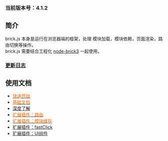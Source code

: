 ### 当前版本号：4.1.2  

## 简介
brick.js 本身是运行在浏览器端的框架，处理 模块加载，模块依赖，页面渲染，路由切换等操作。  
brick.js 需要结合工程化 [node-brick3](http://www.baidu.com) 一起使用。  

### [更新日志](doc.log.md)

## 使用文档
* [<font color=#FF6600 >快速开始</font>](doc.start.md)
* [<font color=#FF6600 >基础文档</font>](doc.base.md)
* [深度了解](doc.deep.md)
* [<font color=#FF6600 >扩展插件：路由</font>](doc.router.md)
* [<font color=#FF6600 >扩展插件：模块缓存</font>](doc.cache.md)
* [扩展插件：fastClick](doc.fastclick.md)
* [扩展插件：UI组件](doc.uicomponent.md)